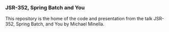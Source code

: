 ### JSR-352, Spring Batch and You
This repository is the home of the code and presentation from the talk JSR-352, Spring Batch, and You by Michael Minella.
